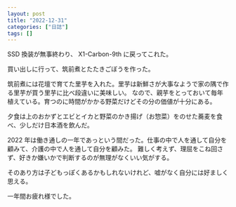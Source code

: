 ```yaml
---
layout: post
title: "2022-12-31"
categories: ["日誌"]
tags: []
---
```


SSD 換装が無事終わり、 X1-Carbon-9th に戻ってこれた。

買い出しに行って、筑前煮とたたきごぼうを作った。

筑前煮には花壇で育てた里芋を入れた。里芋は新鮮さが大事なようで家の隅で作る里芋が買う里芋に比べ段違いに美味しい。
なので、親芋をとっておいて毎年植えている。育つのに時間がかかる野菜だけどその分の価値が十分にある。

夕食は上のおかずとエビとイカと野菜のかき揚げ（お惣菜）をのせた蕎麦を食べ、少しだけ日本酒を飲んだ。

2022 年は働き通しの一年であっという間だった。仕事の中で人を通して自分を顧みて、介護の中で人を通して自分を顧みた。
難しく考えず、理屈をこね回さず、好きか嫌いかで判断するのが無理がなくいい気がする。

そのあり方は子どもっぽくあるかもしれないけれど、嘘がなく自分には好ましく思える。

一年間お疲れ様でした。
